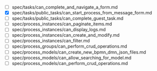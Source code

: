- [ ] spec/tasks/can_complete_and_navigate_a_form.md
- [x] spec/tasks/public_tasks/can_start_process_from_message_form.md
- [ ] spec/tasks/public_tasks/can_complete_guest_task.md
- [ ] spec/process_instances/can_paginate_items.md
- [ ] spec/process_instances/can_display_logs.md
- [ ] spec/process_instances/can_create_and_modify.md
- [ ] spec/process_instances/can_filter.md
- [ ] spec/process_groups/can_perform_crud_operations.md
- [ ] spec/process_models/can_create_new_bpmn_dmn_json_files.md
- [ ] spec/process_models/can_allow_searching_for_model.md
- [ ] spec/process_models/can_perform_crud_operations.md
